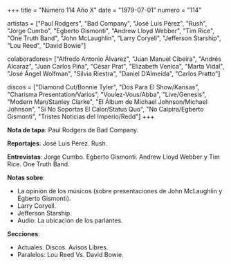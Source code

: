 +++
title = "Número 114 Año X"
date = "1979-07-01"
numero = "114"

artistas = ["Paul Rodgers", "Bad Company", "José Luis Pérez", "Rush", "Jorge Cumbo", "Egberto Gismonti", "Andrew Lloyd Webber", "Tim Rice", "One Truth Band", "John McLaughlin", "Larry Coryell", "Jefferson Starship", "Lou Reed", "David Bowie"] 

colaboradores= ["Alfredo Antonio Álvarez", "Juan Manuel Cibeira", "Andrés Alcaraz", "Juan Carlos Piña", "César Prat", "Elizabeth Venica", "Marta Vidal", "José Ángel Wolfman", "Silvia Riestra", "Daniel D’Almeida", "Carlos Pratto"]

discos = ["Diamond Cut/Bonnie Tyler", "Dos Para El Show/Kansas", "Charisma Presentation/Varios", "Voulez-Vous/Abba", "Live/Genesis", "Modern Man/Stanley Clarke", "El Álbum de Michael Johnson/Michael Johnson", "Si No Soportas El Calor/Status Quo", "No Caipira/Egberto Gismonti", "Tristes Noticias del Imperio/Redd"]
+++

**Nota de tapa**: Paul Rodgers de Bad Company.

**Reportajes**: José Luis Pérez. Rush.

**Entrevistas**: Jorge Cumbo. Egberto Gismonti. Andrew Lloyd Webber y Tim Rice. One Truth Band.

**Notas sobre**:

- La opinión de los músicos (sobre presentaciones de John McLaughlin y Egberto Gismonti).
- Larry Coryell.
- Jefferson Starship.
- Audio: La ubicación de los parlantes. 


**Secciones**:

- Actuales. Discos. Avisos Libres. 
- Paralelos: Lou Reed Vs. David Bowie.
